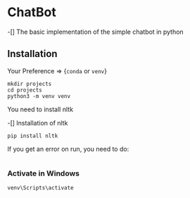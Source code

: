 # ChatBot
-[] The basic implementation of the simple chatbot in python

## Installation
Your Preference => {```conda``` or ```venv```}

```
mkdir projects
cd projects
python3 -m venv venv
```

You need to install nltk

-[] Installation of nltk
```
pip install nltk
```

If you get an error on run, you need to do: 
```
```

### Activate in Windows
```
venv\Scripts\activate
```
